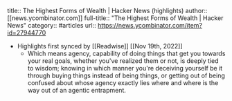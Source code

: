 title:: The Highest Forms of Wealth | Hacker News (highlights)
author:: [[news.ycombinator.com]]
full-title:: "The Highest Forms of Wealth | Hacker News"
category:: #articles
url:: https://news.ycombinator.com/item?id=27944770

- Highlights first synced by [[Readwise]] [[Nov 19th, 2022]]
	- Which means agency, capability of doing things that get you towards your real goals, whether you've realized them or not, is deeply tied to wisdom; knowing in which manner you're deceiving yourself be it through buying things instead of being things, or getting out of being confused about whose agency exactly lies where and where is the way out of an agentic entrapment.